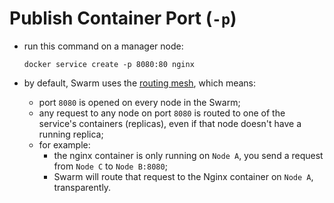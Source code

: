# Publish Container Port (`-p`)

- run this command on a manager node:

    ```commandline
    docker service create -p 8080:80 nginx
    ```

- by default, Swarm uses the [routing mesh](../../../load-balancer/routing-mesh/how-work/how_work.md), which means:
  - port `8080` is opened on every node in the Swarm;
  - any request to any node on port `8080` is routed to one of the service's containers (replicas), even if that node doesn't have a running replica;
  - for example:
    - the nginx container is only running on `Node A`, you send a request from `Node C` to `Node B:8080`;
    - Swarm will route that request to the Nginx container on `Node A`, transparently.
